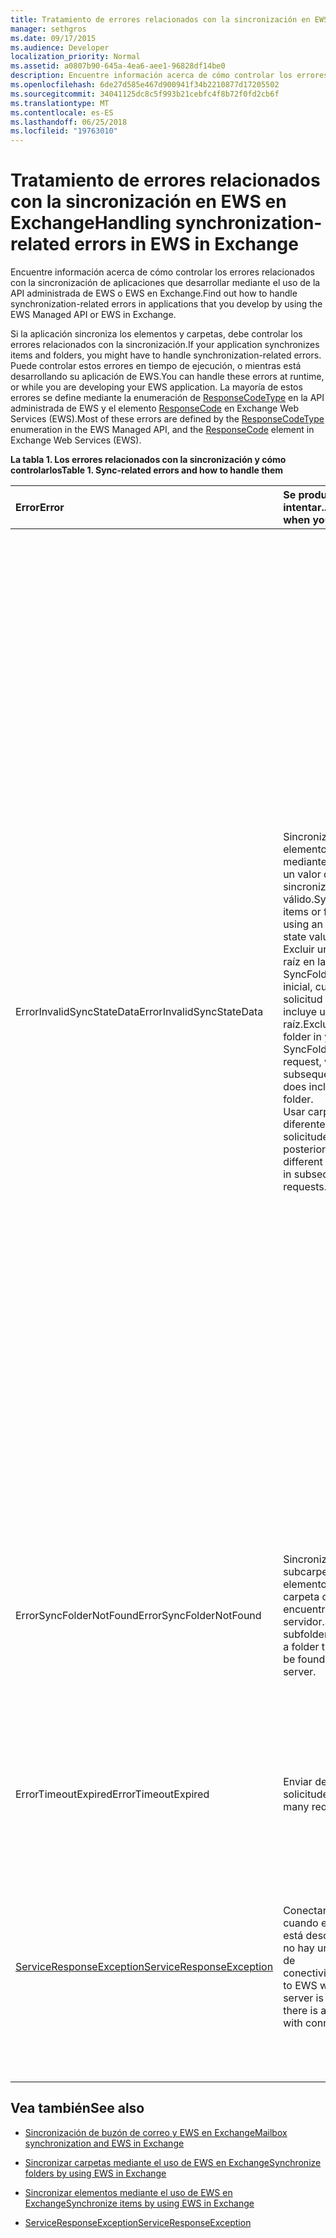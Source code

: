 ```yaml
---
title: Tratamiento de errores relacionados con la sincronización en EWS en Exchange
manager: sethgros
ms.date: 09/17/2015
ms.audience: Developer
localization_priority: Normal
ms.assetid: a0807b90-645a-4ea6-aee1-96828df14be0
description: Encuentre información acerca de cómo controlar los errores relacionados con la sincronización de aplicaciones que desarrollar mediante el uso de la API administrada de EWS o EWS en Exchange.
ms.openlocfilehash: 6de27d585e467d900941f34b2210877d17205502
ms.sourcegitcommit: 34041125dc8c5f993b21cebfc4f8b72f0fd2cb6f
ms.translationtype: MT
ms.contentlocale: es-ES
ms.lasthandoff: 06/25/2018
ms.locfileid: "19763010"
---
```

# <a name="handling-synchronization-related-errors-in-ews-in-exchange"></a><span data-ttu-id="44240-103">Tratamiento de errores relacionados con la sincronización en EWS en Exchange</span><span class="sxs-lookup"><span data-stu-id="44240-103">Handling synchronization-related errors in EWS in Exchange</span></span>

<span data-ttu-id="44240-104">Encuentre información acerca de cómo controlar los errores relacionados con la sincronización de aplicaciones que desarrollar mediante el uso de la API administrada de EWS o EWS en Exchange.</span><span class="sxs-lookup"><span data-stu-id="44240-104">Find out how to handle synchronization-related errors in applications that you develop by using the EWS Managed API or EWS in Exchange.</span></span>
  
<span data-ttu-id="44240-105">Si la aplicación sincroniza los elementos y carpetas, debe controlar los errores relacionados con la sincronización.</span><span class="sxs-lookup"><span data-stu-id="44240-105">If your application synchronizes items and folders, you might have to handle synchronization-related errors.</span></span> <span data-ttu-id="44240-106">Puede controlar estos errores en tiempo de ejecución, o mientras está desarrollando su aplicación de EWS.</span><span class="sxs-lookup"><span data-stu-id="44240-106">You can handle these errors at runtime, or while you are developing your EWS application.</span></span> <span data-ttu-id="44240-107">La mayoría de estos errores se define mediante la enumeración de [ResponseCodeType](http://msdn.microsoft.com/es-es/library/exchangewebservices.responsecodetype%28v=exchg.80%29.aspx) en la API administrada de EWS y el elemento [ResponseCode](http://msdn.microsoft.com/es-es/library/aa580757%28v=exchg.150%29.aspx) en Exchange Web Services (EWS).</span><span class="sxs-lookup"><span data-stu-id="44240-107">Most of these errors are defined by the [ResponseCodeType](http://msdn.microsoft.com/es-es/library/exchangewebservices.responsecodetype%28v=exchg.80%29.aspx) enumeration in the EWS Managed API, and the [ResponseCode](http://msdn.microsoft.com/es-es/library/aa580757%28v=exchg.150%29.aspx) element in Exchange Web Services (EWS).</span></span> 
  
<span data-ttu-id="44240-108">**La tabla 1. Los errores relacionados con la sincronización y cómo controlarlos**</span><span class="sxs-lookup"><span data-stu-id="44240-108">**Table 1. Sync-related errors and how to handle them**</span></span>

|<span data-ttu-id="44240-109">**Error**</span><span class="sxs-lookup"><span data-stu-id="44240-109">**Error**</span></span>|<span data-ttu-id="44240-110">**Se produce al intentar...**</span><span class="sxs-lookup"><span data-stu-id="44240-110">**Occurs when you try to…**</span></span>|<span data-ttu-id="44240-111">**Controlarla por...**</span><span class="sxs-lookup"><span data-stu-id="44240-111">**Handle it by…**</span></span>|
|:-----|:-----|:-----|
|<span data-ttu-id="44240-112">ErrorInvalidSyncStateData</span><span class="sxs-lookup"><span data-stu-id="44240-112">ErrorInvalidSyncStateData</span></span>  <br/> | <span data-ttu-id="44240-113">Sincronizar elementos o carpetas mediante el uso de un valor de estado de sincronización no válido.</span><span class="sxs-lookup"><span data-stu-id="44240-113">Synchronize items or folders by using an invalid sync state value.</span></span>  <br/>  <span data-ttu-id="44240-114">Excluir una carpeta raíz en la solicitud de SyncFolderHierarchy inicial, cuando la solicitud subsiguiente incluye una carpeta raíz.</span><span class="sxs-lookup"><span data-stu-id="44240-114">Exclude a root folder in your initial SyncFolderHierarchy request, when your subsequent request does include a root folder.</span></span>  <br/>  <span data-ttu-id="44240-115">Usar carpetas de raíz diferente en las solicitudes posteriores.</span><span class="sxs-lookup"><span data-stu-id="44240-115">Use different root folders in subsequent requests.</span></span>  <br/> | <span data-ttu-id="44240-116">Asegurarse de que el valor de estado de sincronización que va a enviar a las coincidencias de devolver el valor de estado de sincronización durante una sincronización anterior.</span><span class="sxs-lookup"><span data-stu-id="44240-116">Ensuring that the sync state value you are sending matches the sync state value returned during a previous synchronization.</span></span>  <br/>  <span data-ttu-id="44240-117">Asegurarse de que no se envía el estado de sincronización para la jerarquía de carpetas al intentar sincronizar elementos y viceversa.</span><span class="sxs-lookup"><span data-stu-id="44240-117">Ensuring that you are not sending the sync state for the folder hierarchy when you attempt to sync items, and vice versa.</span></span>  <br/>  <span data-ttu-id="44240-118">Asegurarse de que va a enviar el estado de sincronización para la carpeta raíz correcta.</span><span class="sxs-lookup"><span data-stu-id="44240-118">Ensuring that you are sending the sync state for the correct root folder.</span></span>  <br/>  <span data-ttu-id="44240-119">Asegurarse de que se especifica la misma carpeta raíz en cada solicitud.</span><span class="sxs-lookup"><span data-stu-id="44240-119">Ensuring that the same root folder is specified in each request.</span></span>  <br/>  <span data-ttu-id="44240-120">Asegurarse de que la solicitud anterior no especificó una carpeta raíz de null, mientras que la solicitud actual incluye una carpeta raíz de la raíz.</span><span class="sxs-lookup"><span data-stu-id="44240-120">Ensuring that the previous request did not specify a root folder of null, while the current request includes a root folder of root.</span></span> <span data-ttu-id="44240-121">NULL y raíz no están tratan de la misma.</span><span class="sxs-lookup"><span data-stu-id="44240-121">Null and root are not treated the same.</span></span>  <br/> |
|<span data-ttu-id="44240-122">ErrorSyncFolderNotFound</span><span class="sxs-lookup"><span data-stu-id="44240-122">ErrorSyncFolderNotFound</span></span>  <br/> |<span data-ttu-id="44240-123">Sincronizar las subcarpetas o los elementos en una carpeta que no se encuentra en el servidor.</span><span class="sxs-lookup"><span data-stu-id="44240-123">Synchronize subfolders or items in a folder that cannot be found on the server.</span></span>  <br/> |<span data-ttu-id="44240-124">Asegurarse de la carpeta especificada en la solicitud de identificador coincide con un identificador de la carpeta devuelto desde el servidor en una respuesta de sincronización anterior.</span><span class="sxs-lookup"><span data-stu-id="44240-124">Ensuring that the folder ID specified in the request matches a folder ID returned from the server in a previous sync response.</span></span>  <br/> |
|<span data-ttu-id="44240-125">ErrorTimeoutExpired</span><span class="sxs-lookup"><span data-stu-id="44240-125">ErrorTimeoutExpired</span></span>  <br/> |<span data-ttu-id="44240-126">Enviar demasiadas solicitudes.</span><span class="sxs-lookup"><span data-stu-id="44240-126">Send too many requests.</span></span>  <br/> |<span data-ttu-id="44240-127">Limitar los lotes de 10 elementos por lote para evitar que aparezcan [reducidas](ews-throttling-in-exchange.md).</span><span class="sxs-lookup"><span data-stu-id="44240-127">Limiting your batches to 10 items per batch to avoid getting [throttled](ews-throttling-in-exchange.md).</span></span>  <br/> |
|[<span data-ttu-id="44240-128">ServiceResponseException</span><span class="sxs-lookup"><span data-stu-id="44240-128">ServiceResponseException</span></span>](http://msdn.microsoft.com/es-es/library/microsoft.exchange.webservices.data.serviceresponseexception%28v=exchg.80%29.aspx) <br/> |<span data-ttu-id="44240-129">Conectar a EWS cuando el servidor está desconectado o no hay un problema de conectividad.</span><span class="sxs-lookup"><span data-stu-id="44240-129">Connect to EWS when the server is offline or there is a problem with connectivity.</span></span>  <br/> |<span data-ttu-id="44240-130">Comprobar la conectividad con el servidor y volver a intentar la solicitud más adelante.</span><span class="sxs-lookup"><span data-stu-id="44240-130">Checking connectivity with the server and retrying your request later.</span></span> <span data-ttu-id="44240-131">Es probable que esto es un error de servicio transitorios o error de red.</span><span class="sxs-lookup"><span data-stu-id="44240-131">This is likely a transient service error or network error.</span></span>  <br/> |
   
## <a name="see-also"></a><span data-ttu-id="44240-132">Vea también</span><span class="sxs-lookup"><span data-stu-id="44240-132">See also</span></span>


- [<span data-ttu-id="44240-133">Sincronización de buzón de correo y EWS en Exchange</span><span class="sxs-lookup"><span data-stu-id="44240-133">Mailbox synchronization and EWS in Exchange</span></span>](mailbox-synchronization-and-ews-in-exchange.md)
    
- [<span data-ttu-id="44240-134">Sincronizar carpetas mediante el uso de EWS en Exchange</span><span class="sxs-lookup"><span data-stu-id="44240-134">Synchronize folders by using EWS in Exchange</span></span>](how-to-synchronize-folders-by-using-ews-in-exchange.md)
    
- [<span data-ttu-id="44240-135">Sincronizar elementos mediante el uso de EWS en Exchange</span><span class="sxs-lookup"><span data-stu-id="44240-135">Synchronize items by using EWS in Exchange</span></span>](how-to-synchronize-items-by-using-ews-in-exchange.md)
    
- [<span data-ttu-id="44240-136">ServiceResponseException</span><span class="sxs-lookup"><span data-stu-id="44240-136">ServiceResponseException</span></span>](http://msdn.microsoft.com/es-es/library/microsoft.exchange.webservices.data.serviceresponseexception%28v=exchg.80%29.aspx)
    

